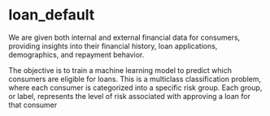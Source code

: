 # loan_default
We are given both internal and external financial data for consumers, providing insights into their financial history, loan applications, demographics, and repayment behavior.

The objective is to train a machine learning model to predict which consumers are eligible for loans. This is a multiclass classification problem, where each consumer is categorized into a specific risk group. Each group, or label, represents the level of risk associated with approving a loan for that consumer
